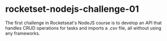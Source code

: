 # rocketset-nodejs-challenge-01
The first challenge in Rocketseat's NodeJS course is to develop an API that handles CRUD operations for tasks and imports a .csv file, all without using any frameworks.
